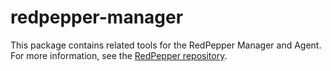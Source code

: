 # redpepper-manager

This package contains related tools for the RedPepper Manager and Agent.
For more information, see the [RedPepper repository](https://github.com/merlinz01/redpepper).
